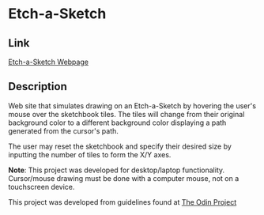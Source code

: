 # Etch-a-Sketch

## Link

[Etch-a-Sketch Webpage](https://zach39908.github.io/Etch-a-Sketch/)

## Description

Web site that simulates drawing on an Etch-a-Sketch by hovering the user's mouse over the sketchbook tiles.
The tiles will change from their original background color to a different background color displaying a path generated from the cursor's
path.

The user may reset the sketchbook and specify their desired size by inputting the number of tiles to form the X/Y axes.

**Note**: This project was developed for desktop/laptop functionality. Cursor/mouse drawing must be done with a computer mouse,
not on a touchscreen device.

This project was developed from guidelines found at [The Odin Project](https://www.theodinproject.com/lessons/foundations-etch-a-sketch)
